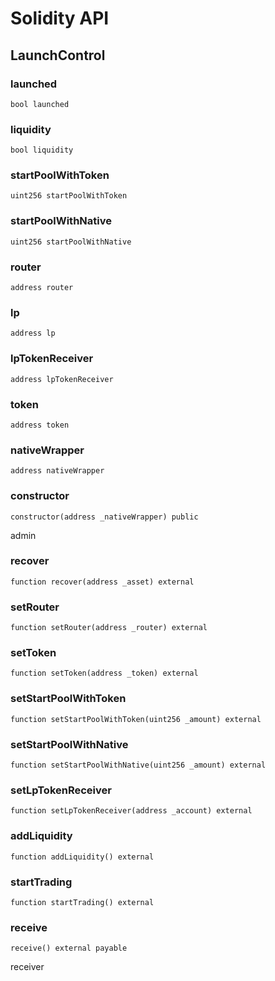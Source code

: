 # Solidity API

## LaunchControl

### launched

```solidity
bool launched
```

### liquidity

```solidity
bool liquidity
```

### startPoolWithToken

```solidity
uint256 startPoolWithToken
```

### startPoolWithNative

```solidity
uint256 startPoolWithNative
```

### router

```solidity
address router
```

### lp

```solidity
address lp
```

### lpTokenReceiver

```solidity
address lpTokenReceiver
```

### token

```solidity
address token
```

### nativeWrapper

```solidity
address nativeWrapper
```

### constructor

```solidity
constructor(address _nativeWrapper) public
```

admin

### recover

```solidity
function recover(address _asset) external
```

### setRouter

```solidity
function setRouter(address _router) external
```

### setToken

```solidity
function setToken(address _token) external
```

### setStartPoolWithToken

```solidity
function setStartPoolWithToken(uint256 _amount) external
```

### setStartPoolWithNative

```solidity
function setStartPoolWithNative(uint256 _amount) external
```

### setLpTokenReceiver

```solidity
function setLpTokenReceiver(address _account) external
```

### addLiquidity

```solidity
function addLiquidity() external
```

### startTrading

```solidity
function startTrading() external
```

### receive

```solidity
receive() external payable
```

receiver

